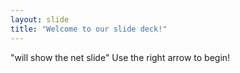 ```yaml
---
layout: slide
title: "Welcome to our slide deck!"
---
```

"will show the net slide"
Use the right arrow to begin!
